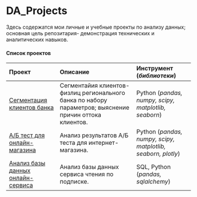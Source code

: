 # DA_Projects
Здесь содержатся мои личные и учебные проекты по анализу данных; основная цель репозитария- демонстрация технических и аналитических навыков. 

#### Список проектов
|Проект|Описание|Инструмент (*библиотеки*)|
|:---|:---|:---|
| [Cегментация клиентов банка](сегментация_клиентов_банка) | Сегментайия клиентов-физлиц регионального банка по набору параметров; выяснение причин оттока клиентов.| Python (*pandas, numpy, scipy, matplotlib, seaborn*) |
| [А/Б тест для онлайн-магазина](AБ_тест_магазин)|Анализ результатов А/Б теста для интернет-магазина.| Python (*pandas, numpy, scipy, matplotlib, seaborn, plotly*) |
| [Анализ базы данных онлайн-сервиса](SQL_анализ_БД_сервиса)|Анализ базы данных сервиса чтения по подписке.| SQL, Python (*pandas, sqlalchemy*) |


